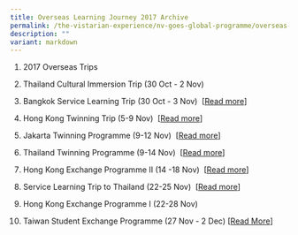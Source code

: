```yaml
---
title: Overseas Learning Journey 2017 Archive
permalink: /the-vistarian-experience/nv-goes-global-programme/overseas-learning-journey-2017-archive/
description: ""
variant: markdown
---
```

1.  2017 Overseas Trips
    
2.  Thailand Cultural Immersion Trip (30 Oct - 2 Nov)  
    
3.  Bangkok Service Learning Trip (30 Oct - 3 Nov)  [[Read more](http://nv-via.tumblr.com/)]  
    
4.  Hong Kong Twinning Trip (5-9 Nov)  [[Read more](https://nvhktwinning2017.wordpress.com/)]  
    
5.  Jakarta Twinning Programme (9-12 Nov)  [[Read more](http://nvjakarta2017.tumblr.com/)]  
    
6.  Thailand Twinning Programme (9-14 Nov)  [[Read more](https://nvathletics.tumblr.com/)] 
7.  Hong Kong Exchange Programme II (14 -18 Nov)  [[Read more](http://www.nvhk2017.wordpress.com/)]  
    
8.  Service Learning Trip to Thailand (22-25 Nov)  [[Read more](http://nvcombinedugtrip.tumblr.com/)]   
    
9.  Hong Kong Exchange Programme I (22-28 Nov) 
    
10.  Taiwan Student Exchange Programme (27 Nov - 2 Dec) [[Read More](https://nvtaiwanexchange2017.wordpress.com/)]